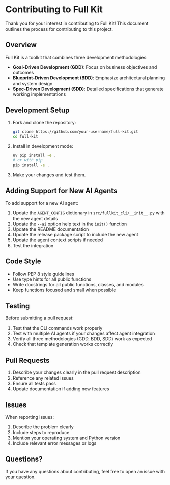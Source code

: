 # Contributing to Full Kit

Thank you for your interest in contributing to Full Kit! This document outlines the process for contributing to this project.

## Overview

Full Kit is a toolkit that combines three development methodologies:
- **Goal-Driven Development (GDD)**: Focus on business objectives and outcomes
- **Blueprint-Driven Development (BDD)**: Emphasize architectural planning and system design
- **Spec-Driven Development (SDD)**: Detailed specifications that generate working implementations

## Development Setup

1. Fork and clone the repository:
   ```bash
   git clone https://github.com/your-username/full-kit.git
   cd full-kit
   ```

2. Install in development mode:
   ```bash
   uv pip install -e .
   # or with pip
   pip install -e .
   ```

3. Make your changes and test them.

## Adding Support for New AI Agents

To add support for a new AI agent:

1. Update the `AGENT_CONFIG` dictionary in `src/fullkit_cli/__init__.py` with the new agent details
2. Update the `--ai` option help text in the `init()` function
3. Update the README documentation
4. Update the release package script to include the new agent
5. Update the agent context scripts if needed
6. Test the integration

## Code Style

- Follow PEP 8 style guidelines
- Use type hints for all public functions
- Write docstrings for all public functions, classes, and modules
- Keep functions focused and small when possible

## Testing

Before submitting a pull request:

1. Test that the CLI commands work properly
2. Test with multiple AI agents if your changes affect agent integration
3. Verify all three methodologies (GDD, BDD, SDD) work as expected
4. Check that template generation works correctly

## Pull Requests

1. Describe your changes clearly in the pull request description
2. Reference any related issues
3. Ensure all tests pass
4. Update documentation if adding new features

## Issues

When reporting issues:

1. Describe the problem clearly
2. Include steps to reproduce
3. Mention your operating system and Python version
4. Include relevant error messages or logs

## Questions?

If you have any questions about contributing, feel free to open an issue with your question.